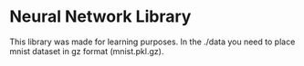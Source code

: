 # Neural Network Library

This library was made for learning purposes.
In the ./data you need to place mnist dataset in gz format (mnist.pkl.gz).
